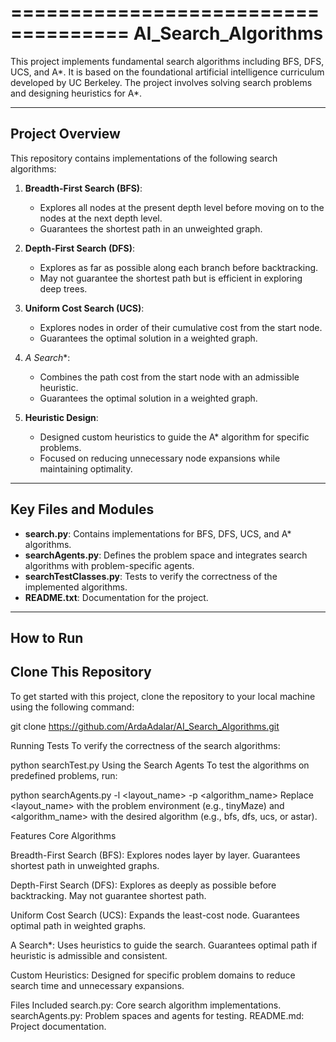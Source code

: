 ====================================
AI_Search_Algorithms
====================================

This project implements fundamental search algorithms including BFS, DFS, UCS, and A*. 
It is based on the foundational artificial intelligence curriculum developed by UC Berkeley. 
The project involves solving search problems and designing heuristics for A*.

-----------------
Project Overview
-----------------

This repository contains implementations of the following search algorithms:

1. **Breadth-First Search (BFS)**:
   - Explores all nodes at the present depth level before moving on to the nodes at the next depth level.
   - Guarantees the shortest path in an unweighted graph.

2. **Depth-First Search (DFS)**:
   - Explores as far as possible along each branch before backtracking.
   - May not guarantee the shortest path but is efficient in exploring deep trees.

3. **Uniform Cost Search (UCS)**:
   - Explores nodes in order of their cumulative cost from the start node.
   - Guarantees the optimal solution in a weighted graph.

4. **A* Search**:
   - Combines the path cost from the start node with an admissible heuristic.
   - Guarantees the optimal solution in a weighted graph.

5. **Heuristic Design**:
   - Designed custom heuristics to guide the A* algorithm for specific problems.
   - Focused on reducing unnecessary node expansions while maintaining optimality.

----------------------
Key Files and Modules
----------------------

- **search.py**: Contains implementations for BFS, DFS, UCS, and A* algorithms.
- **searchAgents.py**: Defines the problem space and integrates search algorithms with problem-specific agents.
- **searchTestClasses.py**: Tests to verify the correctness of the implemented algorithms.
- **README.txt**: Documentation for the project.

------------
How to Run
------------

## Clone This Repository

To get started with this project, clone the repository to your local machine using the following command:

git clone https://github.com/ArdaAdalar/AI_Search_Algorithms.git 


Running Tests
To verify the correctness of the search algorithms:

python searchTest.py
Using the Search Agents
To test the algorithms on predefined problems, run:

python searchAgents.py -l <layout_name> -p <algorithm_name>
Replace <layout_name> with the problem environment (e.g., tinyMaze) and <algorithm_name> with the desired algorithm (e.g., bfs, dfs, ucs, or astar).

Features
Core Algorithms

Breadth-First Search (BFS):
Explores nodes layer by layer.
Guarantees shortest path in unweighted graphs.

Depth-First Search (DFS):
Explores as deeply as possible before backtracking.
May not guarantee shortest path.

Uniform Cost Search (UCS):
Expands the least-cost node.
Guarantees optimal path in weighted graphs.

A Search*:
Uses heuristics to guide the search.
Guarantees optimal path if heuristic is admissible and consistent.

Custom Heuristics:
Designed for specific problem domains to reduce search time and unnecessary expansions.

Files Included
search.py: Core search algorithm implementations.
searchAgents.py: Problem spaces and agents for testing.
README.md: Project documentation.


